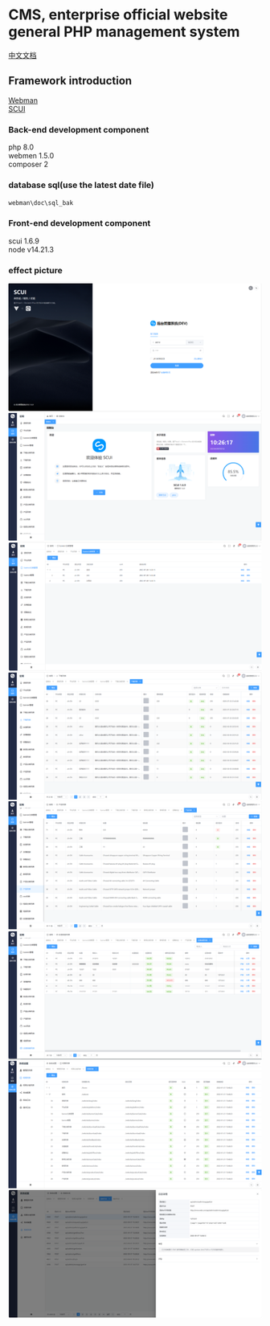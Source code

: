 # CMS, enterprise official website general PHP management system

[中文文档](./README.md)


## Framework introduction
[Webman](https://github.com/walkor/webman)    
[SCUI](https://gitee.com/lolicode/scui)


### Back-end development component
php 8.0     
webmen 1.5.0     
composer 2

### database sql(use the latest date file)
`webman\doc\sql_bak`

### Front-end development component
scui 1.6.9      
node v14.21.3       

### effect picture
![1.png](./images/1.png)
![2.png](./images/2.png)
![3.png](./images/3.png)
![4.png](./images/4.png)
![5.png](./images/5.png)
![6.png](./images/6.png)
![7.png](./images/7.png)
![8.png](./images/8.png)
